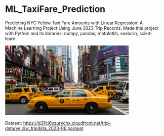 # ML_TaxiFare_Prediction
Predicting NYC Yellow Taxi Fare Amounts with Linear Regression: A Machine Learning Project Using June 2023 Trip Records.
Made this project with Python and its libraries: numpy, pandas, matplotlib, seaborn, scikit-learn.
<div> <img src="nyctaxi.jpg" width="400"> </div>

Dataset: https://d37ci6vzurychx.cloudfront.net/trip-data/yellow_tripdata_2023-06.parquet
